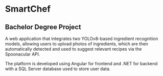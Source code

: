 # SmartChef

## Bachelor Degree Project

A web application that integrates two YOLOv8-based ingredient recognition models, allowing users to upload photos of ingredients, which are then automatically detected and used to suggest relevant recipes via the Spoonacular API.

The platform is developed using Angular for frontend and .NET for backend with a SQL Server database used to store user data.
